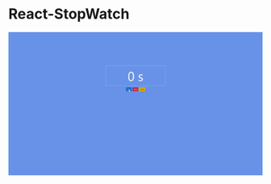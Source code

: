 # React-StopWatch
<img src="https://github.com/Jamesserra/React-StopWatch/blob/main/StopWatch.gif?raw=true"/>
